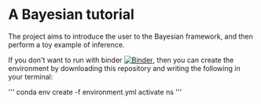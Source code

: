 # A Bayesian tutorial
The project aims to introduce the user to the Bayesian framework, and then perform a toy example of inference.

If you don't want to run with binder [![Binder](https://mybinder.org/badge_logo.svg)](https://mybinder.org/v2/gh/teokem/project-work-2018-ndsim/master?filepath=Nested_Sampling.ipynb), then you can create the environment by downloading this repository and writing the following in your terminal:

'''
conda env create -f environment.yml
activate ns
'''
